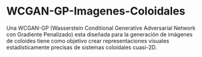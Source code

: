 # WCGAN-GP-Imagenes-Coloidales
Una WCGAN-GP (Wasserstein Conditional Generative Adversarial Network con Gradiente Penalizado) esta diseñada para la generación de imágenes de coloides tiene como objetivo crear representaciones visuales estadísticamente precisas de sistemas coloidales cuasi-2D.
